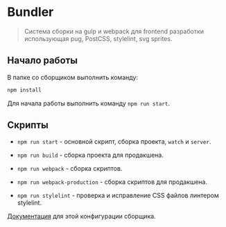 # Bundler

> Система сборки на gulp и webpack для frontend разработки использующая pug, PostCSS, stylelint, svg sprites.

## Начало работы

В папке со сборщиком выполнить команду:

```bash
npm install
```

Для начала работы выполнить команду `npm run start`.

## Скрипты

* `npm run start` - основной скрипт, сборка проекта, `watch` и `server`.

* `npm run build` - сборка проекта для продакшена.

* `npm run webpack` - сборка скриптов.

* `npm run webpack-production` - сборка скриптов для продакшена.

* `npm run stylelint` - проверка и исправление CSS файлов линтером stylelint.

[Документация](https://github.com/alkorlos/bundler/tree/master/docs) для этой конфигурации сборщика.
